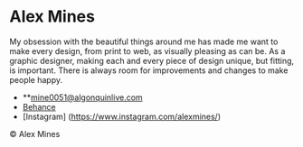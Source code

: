 # Alex Mines

My obsession with the beautiful things around me has made me want to make every design, from print to web, as visually pleasing as can be. As a graphic designer, making each and every piece of design unique, but fitting, is important. There is always room for improvements and changes to make people happy.

- **[mine0051@algonquinlive.com](mailto:mine0051@algonquinlive.com)
- [Behance](https://www.behance.net/mine0051cb84)
- [Instagram] (https://www.instagram.com/alexmines/)

© Alex Mines
